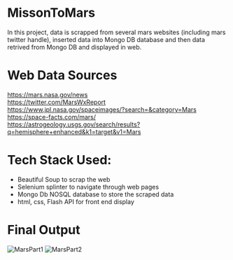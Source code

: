 # MissonToMars

In this project, data is scrapped from several mars websites (including mars twitter handle), inserted data into Mongo DB database and then data retrived from Mongo DB and displayed in web.

# Web Data Sources
<https://mars.nasa.gov/news> <br>
<https://twitter.com/MarsWxReport> <br>
<https://www.jpl.nasa.gov/spaceimages/?search=&category=Mars> <br>
<https://space-facts.com/mars/> <br>
<https://astrogeology.usgs.gov/search/results?q=hemisphere+enhanced&k1=target&v1=Mars>

# Tech Stack Used:
- Beautiful Soup to scrap the web
- Selenium splinter to navigate through web pages
- Mongo Db NOSQL database to store the scraped data
- html, css, Flash API for front end display

# Final Output
![MarsPart1](https://user-images.githubusercontent.com/22437603/62915982-7d6a2b80-bd64-11e9-9faf-d8add3b26c05.PNG)
![MarsPart2](https://user-images.githubusercontent.com/22437603/62915992-88bd5700-bd64-11e9-9fea-beb233dbc2ff.PNG)
